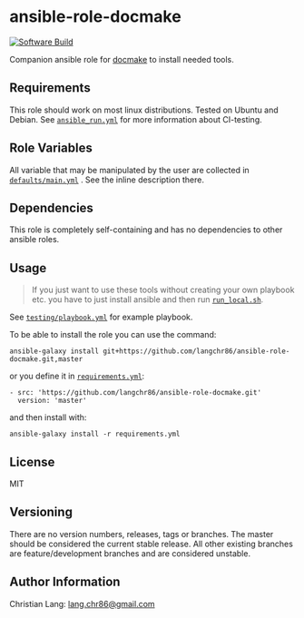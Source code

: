 ansible-role-docmake
====================

[![Software Build](https://github.com/langchr86/ansible-role-docmake/workflows/ansible_run/badge.svg)](https://github.com/langchr86/ansible-role-docmake/actions?query=workflow%3Aansible_run)

Companion ansible role for [docmake](https://github.com/langchr86/docmake) to install needed tools.


Requirements
------------

This role should work on most linux distributions.
Tested on Ubuntu and Debian.
See [`ansible_run.yml`](.github/workflows/ansible_run.yml) for more information about CI-testing.


Role Variables
--------------

All variable that may be manipulated by the user are collected in [`defaults/main.yml`](defaults/main.yml) .
See the inline description there.


Dependencies
------------

This role is completely self-containing and has no dependencies to other ansible roles.


Usage
-----

> If you just want to use these tools without creating your own playbook etc.
> you have to just install ansible and then run [`run_local.sh`](run_local.sh).

See [`testing/playbook.yml`](testing/playbook.yml) for example playbook.

To be able to install the role you can use the command:

~~~
ansible-galaxy install git+https://github.com/langchr86/ansible-role-docmake.git,master
~~~

or you define it in [`requirements.yml`](https://docs.ansible.com/ansible/latest/galaxy/user_guide.html#installing-multiple-roles-from-a-file):

~~~
- src: 'https://github.com/langchr86/ansible-role-docmake.git'
  version: 'master'
~~~

and then install with:

~~~
ansible-galaxy install -r requirements.yml
~~~


License
-------

MIT


Versioning
----------

There are no version numbers, releases, tags or branches.
The master should be considered the current stable release.
All other existing branches are feature/development branches and are considered unstable.


Author Information
------------------

Christian Lang: [lang.chr86@gmail.com](mailto:lang.chr86@gmail.com)
